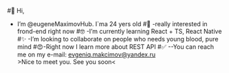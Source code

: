#👋 Hi, 
- I’m @eugeneMaximovHub. I`ma 24 yers old
#👀 
-really interested in frond-end right now
#🤓 
-I’m currently learning React + TS, React Native
#✨ 
-I’m looking to collaborate on people who needs young blood, pure mind
#😍-Right now I learn more about REST API
#✅ 
--You can reach me on my e-mail: evgeniq.makcimov@yandex.ru<br>
  &gt;Nice to meet you. See you soon&lt;
  
<!---
eugeneMaximovHub/eugeneMaximovHub is a ✨ special ✨ repository because its `README.md` (this file) appears on your GitHub profile.
You can click the Preview link to take a look at your changes.
--->
